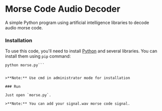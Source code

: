# Morse Code Audio Decoder

A simple Python program using artificial intelligence libraries to decode audio morse code.


### Installation

To use this code, you'll need to install [Python](https://www.python.org/downloads/) and several libraries. You can install them using `pip` command:

```pip3 install -r requirements.txt
python morse.py```


>**Note:** Use cmd in administrator mode for installation

### Run

Just open `morse.py`.

>**Note:** You can add your signal.wav morse code signal.